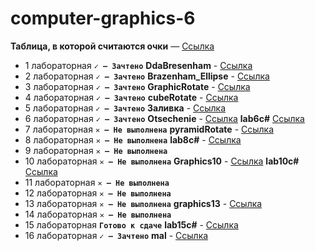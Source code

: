 # computer-graphics-6

**Таблица, в которой считаются очки** — [Ссылка](https://docs.google.com/spreadsheets/d/1c1bMOQATtHO3GtSg-hIGbgNYOrQGu5QS)

* 1 лабораторная __`✓ — Зачтено`__ __DdaBresenham__  - [Ссылка](https://github.com/RinaBoni/computer-graphics-6/tree/main/DdaBresenham) 
* 2 лабораторная __`✓ — Зачтено`__ __Brazenham_Ellipse__  - [Ссылка](https://github.com/RinaBoni/computer-graphics-6/tree/main/Brazenham_Ellipse) 
* 3 лабораторная __`✓ — Зачтено`__ __GraphicRotate__  - [Ссылка](https://github.com/RinaBoni/computer-graphics-6/tree/main/GraphicRotate) 
* 4 лабораторная __`✓ — Зачтено`__ __cubeRotate__  - [Ссылка](https://github.com/RinaBoni/computer-graphics-6/tree/main/cubeRotate) 
* 5 лабораторная __`✓ — Зачтено`__ __Заливка__  - [Ссылка](https://github.com/RinaBoni/computer-graphics-6/tree/main/Заливка) 
* 6 лабораторная __`✓ — Зачтено`__ __Otsechenie__  - [Ссылка](https://github.com/RinaBoni/computer-graphics-6/tree/main/Otsechenie)  __lab6c#__ [Ссылка](https://github.com/RinaBoni/computer-graphics-6/tree/main/lab6c%23) 
* 7 лабораторная __`✕ — Не выполнена`__ __pyramidRotate__ - [Ссылка](https://github.com/RinaBoni/computer-graphics-6/tree/main/pyramidRotate) 
* 8 лабораторная __`✕ — Не выполнена`__ __lab8c#__ - [Ссылка](https://github.com/RinaBoni/computer-graphics-6/tree/main/lab8c%23) 
* 9 лабораторная  __`✕ — Не выполнена`__
* 10 лабораторная __`✕ — Не выполнена`__ __Graphics10__ - [Ссылка](https://github.com/RinaBoni/computer-graphics-6/tree/main/Graphics10)  __lab10c#__ [Ссылка](https://github.com/RinaBoni/computer-graphics-6/tree/main/lab10c%23) 
* 11 лабораторная  __`✕ — Не выполнена`__
* 12 лабораторная  __`✕ — Не выполнена`__
* 13 лабораторная __`✕ — Не выполнена`__ __graphics13__ - [Ссылка](https://github.com/RinaBoni/computer-graphics-6/tree/main/graphics13) 
* 14 лабораторная  __`✕ — Не выполнена`__
* 15 лабораторная __`Готово к сдаче`__ __lab15c#__ - [Ссылка](https://github.com/RinaBoni/computer-graphics-6/tree/main/lab15c%23) 
* 16 лабораторная __`✓ — Зачтено`__ __mal__  - [Ссылка](https://github.com/RinaBoni/computer-graphics-6/tree/main/mal) 
